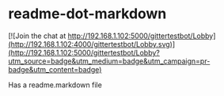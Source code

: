 readme-dot-markdown
===================

[![Join the chat at http://192.168.1.102:5000/gittertestbot/Lobby](http://192.168.1.102:4000/gittertestbot/Lobby.svg)](http://192.168.1.102:5000/gittertestbot/Lobby?utm_source=badge&utm_medium=badge&utm_campaign=pr-badge&utm_content=badge)

Has a readme.markdown file
